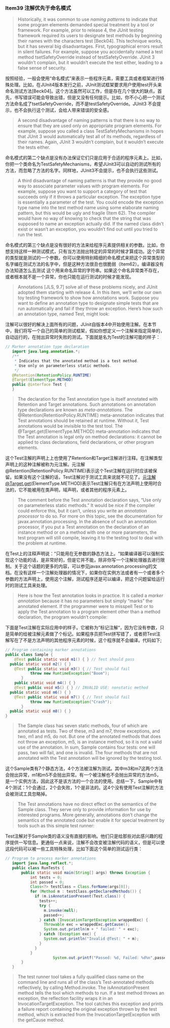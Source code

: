 ### Item39 注解优先于命名模式

> Historically, it was common to use *naming patterns* to indicate that some program elements demanded special treatment by a tool or framework. For example, prior to release 4, the JUnit testing framework required its users to designate test methods by beginning their names with the characters test [Beck04]. This technique works, but it has several big disadvantages. First, typographical errors result in silent failures. For example, suppose you accidentally named a test method tsetSafetyOverride instead of testSafetyOverride. JUnit 3 wouldn’t complain, but it wouldn’t execute the test either, leading to a false sense of security.

按照经验，一般会使用“命名模式”来表示一些程序元素，需要工具或者框架进行特殊处理。比如，在JUnit4版本发行之前，JUnit测试框架要求用户使用test开头来命名测试方法[Beck04]。这个方法虽然可以工作，但是存在几个很大的缺点。首先，书写错误可能会导致出错，但是又没有任何提示。比如，你不小心把一个测试方法命名成了tsetSafetyOverride，而不是testSafetyOverride。JUnit3 不会提示，也不会执行这个测试，会给人带来错误的安全感。

> A second disadvantage of naming patterns is that there is no way to ensure that they are used only on appropriate program elements. For example, suppose you called a class TestSafetyMechanisms in hopes that JUnit 3 would automatically test all of its methods, regardless of their names. Again, JUnit 3 wouldn’t complain, but it wouldn’t execute the tests either.

命名模式的第二个缺点是没有办法保证它们只是应用于合适的程序元素上。比如，你把一个类命名为TestSafetyMechanisms，希望JUnit3可以自动的测试所有的方法，而忽略了方法的名字。同样地，JUnit3不会提示，也不会执行这些测试。

> A third disadvantage of naming patterns is that they provide no good way to associate parameter values with program elements. For example, suppose you want to support a category of test that succeeds only if it throws a particular exception. The exception type is essentially a parameter of the test. You could encode the exception type name into the test method name using some elaborate naming pattern, but this would be ugly and fragile (Item 62). The compiler would have no way of knowing to check that the string that was supposed to name an exception actually did. If the named class didn’t exist or wasn’t an exception, you wouldn’t find out until you tried to run the test.

命名模式的第三个缺点是没有很好的方法来给程序元素提供相关的参数。比如，你想支持这样一种测试模式，只有当方法抛出特定的异常的时候才算成功。这个异常的类型就是测试的一个参数。你可以使用特别精细的命名模式来把这个异常类型的名字编在测试方法的名字中，但是这种方法很丑也很脆弱（Item62）。编译器没有办法知道怎么去测试 这个用来命名异常的字符串。如果这个命名异常类不存在，或者根本就不是一个异常，你也只能在运行测试的时候才能发现。

> Annotations [JLS, 9.7] solve all of these problems nicely, and JUnit adopted them starting with release 4. In this item, we’ll write our own toy testing framework to show how annotations work. Suppose you want to define an annotation type to designate simple tests that are run automatically and fail if they throw an exception. Here’s how such an annotation type, named Test, might look:

注解可以很好的解决上面所有的问题，JUnit自版本4中开始使用注解。在本节中，我们将写一个自己的简单的测试框架，假如你想定义一个注解来指定简单的，自动运行的，在抛出异常时失败的测试。下面就是名为Test的注解可能的样子：

```java
// Marker annotation type declaration
   import java.lang.annotation.*;
   /**
    * Indicates that the annotated method is a test method.
    * Use only on parameterless static methods.
    */
   @Retention(RetentionPolicy.RUNTIME)
   @Target(ElementType.METHOD)
   public @interface Test {
   }
```

> The declaration for the Test annotation type is itself annotated with Retention and Target annotations. Such annotations on annotation type declarations are known as *meta-annotations*. The @Retention(RetentionPolicy.RUNTIME) meta-annotation indicates that Test annotations should be retained at runtime. Without it, Test annotations would be invisible to the test tool. The @Target.get(ElementType.METHOD) meta-annotation indicates that the Test annotation is legal only on method declarations: it cannot be applied to class declarations, field declarations, or other program elements.

这个Test注解的声明上上也使用了Retention和Target注解进行注释。在注解类型声明上的这种注解被称为元注解。元注解@Retention(RetentionPolicy.RUNTIME)表示这个Test注解在运行时应该被保留。如果没有这个注解的话，Test注解对于测试工具来说就不可见了。元注解@Target.get(ElementType.METHOD)表示Test注解只有在方法声明上使用时合法的，它不能被用在类声明，域声明，或者其他的程序元素上。

> The comment before the Test annotation declaration says, “Use only on parameterless static methods.” It would be nice if the compiler could enforce this, but it can’t, unless you write an *annotation processor* to do so. For more on this topic, see the documentation for javax.annotation.processing. In the absence of such an annotation processor, if you put a Test annotation on the declaration of an instance method or on a method with one or more parameters, the test program will still compile, leaving it to the testing tool to deal with the problem at runtime.

在Test上的注释声明说：“只能用在无参数的静态方法上。“如果编译器可以强制实现这个功能的话，是非常好的，但是它并不能，除非你写一个注解处理器去进行限制。关于这个话题的更多的内容，可以参见javax.annotation.processing的文档。在没有这样一个注解处理器的情况下，如果你在实例方法或者有一个或者多个参数的方法声明上，使用这个注解，测试程序还是可以编译，把这个问题留给运行时的测试工具来处理。

> Here is how the Test annotation looks in practice. It is called a *marker annotation* because it has no parameters but simply “marks” the annotated element. If the programmer were to misspell Test or to apply the Test annotation to a program element other than a method declaration, the program wouldn’t compile:

下面是Test注解在实际应用中的样子。它被称为”标记注解“，因为它没有参数，只是简单的给被注解元素做了个标记。如果程序员把Test拼写错了，或者把Test注解写在了不是方法声明的其他程序元素的时候，这个程序就不会编译。代码如下;

```java
// Program containing marker annotations
public class Sample {
	@Test public static void m1() { } // Test should pass
  public static void m2() { }
	@Test public static void m3() { // Test should fail
           throw new RuntimeException("Boom");
       }
	public static void m4() { }
	@Test public void m5() { } // INVALID USE: nonstatic method 
  public static void m6() { }
	@Test public static void m7() { // Test should fail
           throw new RuntimeException("Crash");
       }
  public static void m8() { }
}
```

> The Sample class has seven static methods, four of which are annotated as tests. Two of these, m3 and m7, throw exceptions, and two, m1 and m5, do not. But one of the annotated methods that does not throw an exception, m5, is an instance method, so it is not a valid use of the annotation. In sum, Sample contains four tests: one will pass, two will fail, and one is invalid. The four methods that are not annotated with the Test annotation will be ignored by the testing tool.

这个Sample类有7个静态方法，4个方法被注解为测试。其中m3和m7这两个方法会抛出异常，m1和m5不会抛出异常。有一个被注解也不会抛出异常的方法m5，是一个实例方法，因此这不是该方法的一个合法的使用。总结一下，Sample中有4个测试：1个会通过，2个会失败，1个是非法的。这4个没有使用Test注解的方法会被测试工具忽略掉。

> The Test annotations have no direct effect on the semantics of the Sample class. They serve only to provide information for use by interested programs. More generally, annotations don’t change the semantics of the annotated code but enable it for special treatment by tools such as this simple test runner:

Test注解对于Sample类的语义没有直接的影响。他们只是给那些对此感兴趣的程序提供一写信息。更通俗一点来说，注解不会改变被注解代码的语义，但是可以使这段代码可以被一些工具特殊处理，比如下面这个简单的测试运行类：

```java
// Program to process marker annotations
   import java.lang.reflect.*;
   public class RunTests {
       public static void main(String[] args) throws Exception {
           int tests = 0;
           int passed = 0;
           Class<?> testClass = Class.forName(args[0]);
           for (Method m : testClass.getDeclaredMethods()) {
             if (m.isAnnotationPresent(Test.class)) { 
               tests++;
               try {
                 m.invoke(null);
                 passed++;
               } catch (InvocationTargetException wrappedExc) {
                 Throwable exc = wrappedExc.getCause();
                 System.out.println(m + " failed: " + exc);
               } catch (Exception exc) {
                 System.out.println("Invalid @Test: " + m);
               }
             } 
           }
					 System.out.printf("Passed: %d, Failed: %d%n",passed, tests - passed);
       }
   }
```

> The test runner tool takes a fully qualified class name on the command line and runs all of the class’s Test-annotated methods reflectively, by calling Method.invoke. The isAnnotationPresent method tells the tool which methods to run. If a test method throws an exception, the reflection facility wraps it in an InvocationTargetException. The tool catches this exception and prints a failure report containing the original exception thrown by the test method, which is extracted from the InvocationTargetException with the getCause method.















